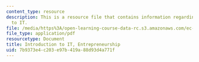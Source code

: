 ```yaml
---
content_type: resource
description: This is a resource file that contains information regarding introduction
  to IT.
file: /media/https%3A/open-learning-course-data-rc.s3.amazonaws.com/ec-s01-internet-technology-in-local-and-global-communities-spring-2005-summer-2005/7b9373e4c203e97b419a88d93d4a771f_MITEC_S01S05_l5_it_entrepr.pdf
file_type: application/pdf
resourcetype: Document
title: Introduction to IT, Entrepreneurship
uid: 7b9373e4-c203-e97b-419a-88d93d4a771f
---
```

